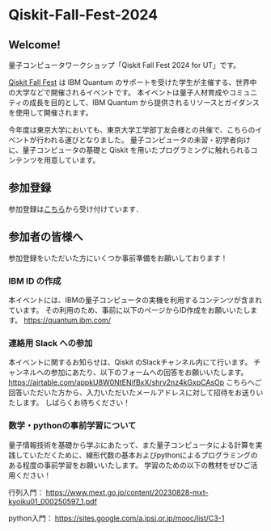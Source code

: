 # Qiskit-Fall-Fest-2024
## Welcome!
量子コンピュータワークショップ「Qiskit Fall Fest 2024 for UT」です。

[Qiskit Fall Fest](https://www.ibm.com/quantum/events/fall-fest-2024) は IBM Quantum のサポートを受けた学生が主催する、世界中の大学などで開催されるイベントです。
本イベントは量子人材育成やコミュニティの成長を目的として、IBM Quantum から提供されるリソースとガイダンスを使用して開催されます。

今年度は東京大学においても、東京大学工学部丁友会様との共催で、こちらのイベントが行われる運びとなりました。
量子コンピュータの未習・初学者向けに、量子コンピュータの基礎と Qiskit を用いたプログラミングに触れられるコンテンツを用意しています。

## 参加登録
参加登録は[こちら](https://forms.gle/pXhz9DNKs1x3xF4N8)から受け付けています．

## 参加者の皆様へ
参加登録をいただいた方にいくつか事前準備をお願いしております！

### IBM ID の作成
本イベントには、IBMの量子コンピュータの実機を利用するコンテンツが含まれています。
その利用のため、事前に以下のページからID作成をお願いいたします。
https://quantum.ibm.com/

### 連絡用 Slack への参加
本イベントに関するお知らせは、Qiskit のSlackチャンネル内にて行います。
チャンネルへの参加にあたり、以下のフォームへの回答をお願いいたします。
https://airtable.com/appkU8W0NtENifBxX/shrv2nz4kGxpCAsOp
こちらへご回答いただいた方から、入力いただいたメールアドレスに対して招待をお送りいたします。
しばらくお待ちください！

### 数学・pythonの事前学習について
量子情報技術を基礎から学ぶにあたって、また量子コンピュータによる計算を実践していただくために、線形代数の基本およびpythonによるプログラミングのある程度の事前学習をお願いいたします。
学習のための以下の教材をぜひご活用ください！

行列入門：
https://www.mext.go.jp/content/20230828-mxt-kyoiku01_000250597_1.pdf

python入門：
https://sites.google.com/a.ipsj.or.jp/mooc/list/C3-1
